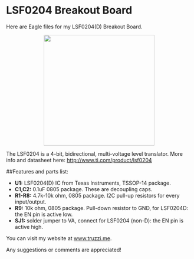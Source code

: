 LSF0204 Breakout Board
======================

Here are Eagle files for my LSF0204(D) Breakout Board.

<p align="center">
  <a href="Board Image"><img src="https://github.com/ftruzzi/LSF0204-Breakout/blob/master/image.png" align="center" height="300"   width="300" ></a>
</p>


The LSF0204 is a 4-bit, bidirectional, multi-voltage level translator. More info and datasheet here: http://www.ti.com/product/lsf0204

##Features and parts list:

* **U1:** LSF0204(D) IC from Texas Instruments, TSSOP-14 package.
* **C1,C2:** 0.1uF 0805 package. These are decoupling caps.
* **R1-R8:** 4.7k-10k ohm, 0805 package. I2C pull-up resistors for every input/output.
* **R9:** 10k ohm, 0805 package. Pull-down resistor to GND, for LSF0204D: the EN pin is active low.
* **SJ1:** solder jumper to VA, connect for LSF0204 (non-D): the EN pin is active high.

You can visit my website at www.truzzi.me.

Any suggestions or comments are appreciated!
